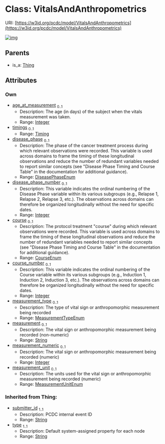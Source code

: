 
# Class: VitalsAndAnthropometrics




URI: [https://w3id.org/pcdc/model/VitalsAndAnthropometrics](https://w3id.org/pcdc/model/VitalsAndAnthropometrics)


[![img](https://yuml.me/diagram/nofunky;dir:TB/class/[Timing]<timings%200..1-++[VitalsAndAnthropometrics&#124;age_at_measurement:integer%20%3F;disease_phase:DiseasePhaseEnum%20%3F;disease_phase_number:integer%20%3F;course:CourseEnum%20%3F;course_number:integer%20%3F;measurement_type:MeasurementTypeEnum%20%3F;measurement:string%20%3F;measurement_numeric:integer%20%3F;measurement_unit:MeasurementUnitEnum%20%3F;submitter_id(i):string;type(i):string],[Thing]^-[VitalsAndAnthropometrics],[Timing],[Thing])](https://yuml.me/diagram/nofunky;dir:TB/class/[Timing]<timings%200..1-++[VitalsAndAnthropometrics&#124;age_at_measurement:integer%20%3F;disease_phase:DiseasePhaseEnum%20%3F;disease_phase_number:integer%20%3F;course:CourseEnum%20%3F;course_number:integer%20%3F;measurement_type:MeasurementTypeEnum%20%3F;measurement:string%20%3F;measurement_numeric:integer%20%3F;measurement_unit:MeasurementUnitEnum%20%3F;submitter_id(i):string;type(i):string],[Thing]^-[VitalsAndAnthropometrics],[Timing],[Thing])

## Parents

 *  is_a: [Thing](Thing.md)

## Attributes


### Own

 * [age_at_measurement](age_at_measurement.md)  <sub>0..1</sub>
     * Description: The age (in days) of the subject when the vitals measurement was taken.
     * Range: [Integer](types/Integer.md)
 * [timings](timings.md)  <sub>0..1</sub>
     * Range: [Timing](Timing.md)
 * [disease_phase](disease_phase.md)  <sub>0..1</sub>
     * Description: The phase of the cancer treatment process during which relevant observations were recorded. This variable is used across domains to frame the timing of these longitudinal observations and reduce the number of redundant variables needed to report similar concepts (see "Disease Phase Timing and Course Table" in the documentation for additional guidance).
     * Range: [DiseasePhaseEnum](DiseasePhaseEnum.md)
 * [disease_phase_number](disease_phase_number.md)  <sub>0..1</sub>
     * Description: This variable indicates the ordinal numbering of the Disease Phase variable within its various subgroups (e.g., Relapse 1, Relapse 2, Relapse 3, etc.). The observations across domains can therefore be organized longitudinally without the need for specific dates.
     * Range: [Integer](types/Integer.md)
 * [course](course.md)  <sub>0..1</sub>
     * Description: The protocol treatment "course" during which relevant observations were recorded. This variable is used across domains to frame the timing of these longitudinal observations and reduce the number of redundant variables needed to report similar concepts (see "Disease Phase Timing and Course Table" in the documentation for additional guidance).
     * Range: [CourseEnum](CourseEnum.md)
 * [course_number](course_number.md)  <sub>0..1</sub>
     * Description: This variable indicates the ordinal numbering of the Course variable within its various subgroups (e.g., Induction 1, Induction 2, Induction 3, etc.). The observations across domains can therefore be organized longitudinally without the need for specific dates.
     * Range: [Integer](types/Integer.md)
 * [measurement_type](measurement_type.md)  <sub>0..1</sub>
     * Description: The type of vital sign or anthropomorphic measurement being recorded
     * Range: [MeasurementTypeEnum](MeasurementTypeEnum.md)
 * [measurement](measurement.md)  <sub>0..1</sub>
     * Description: The vital sign or anthropomorphic measurement being recorded (non-numeric)
     * Range: [String](types/String.md)
 * [measurement_numeric](measurement_numeric.md)  <sub>0..1</sub>
     * Description: The vital sign or anthropomorphic measurement being recorded (numeric)
     * Range: [Integer](types/Integer.md)
 * [measurement_unit](measurement_unit.md)  <sub>0..1</sub>
     * Description: The units used for the vital sign or anthropomorphic measurement being recorded (numeric)
     * Range: [MeasurementUnitEnum](MeasurementUnitEnum.md)

### Inherited from Thing:

 * [submitter_id](submitter_id.md)  <sub>1..1</sub>
     * Description: PCDC internal event ID
     * Range: [String](types/String.md)
 * [type](type.md)  <sub>1..1</sub>
     * Description: Default system-assigned property for each node
     * Range: [String](types/String.md)
